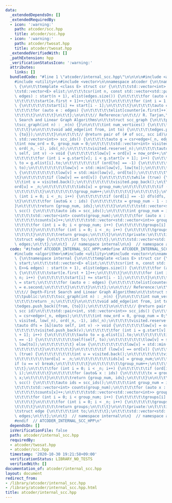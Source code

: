 ```yaml
---
data:
  _extendedDependsOn: []
  _extendedRequiredBy:
  - icon: ':warning:'
    path: atcoder/scc.hpp
    title: atcoder/scc.hpp
  - icon: ':warning:'
    path: atcoder/twosat.hpp
    title: atcoder/twosat.hpp
  _extendedVerifiedWith: []
  _pathExtension: hpp
  _verificationStatusIcon: ':warning:'
  attributes:
    links: []
  bundledCode: "#line 1 \"atcoder/internal_scc.hpp\"\n\n\n\n#include <algorithm>\n\
    #include <utility>\n#include <vector>\n\nnamespace atcoder {\n\tnamespace internal\
    \ {\n\n\t\ttemplate <class E> struct csr {\n\t\t\tstd::vector<int> start;\n\t\t\
    \tstd::vector<E> elist;\n\t\t\tcsr(int n, const std::vector<std::pair<int, E>>&\
    \ edges) : start(n + 1), elist(edges.size()) {\n\t\t\t\tfor (auto e : edges) {\n\
    \t\t\t\t\tstart[e.first + 1]++;\n\t\t\t\t}\n\t\t\t\tfor (int i = 1; i <= n; i++)\
    \ {\n\t\t\t\t\tstart[i] += start[i - 1];\n\t\t\t\t}\n\t\t\t\tauto counter = start;\n\
    \t\t\t\tfor (auto e : edges) {\n\t\t\t\t\telist[counter[e.first]++] = e.second;\n\
    \t\t\t\t}\n\t\t\t}\n\t\t};\n\n\t\t// Reference:\n\t\t// R. Tarjan,\n\t\t// Depth-First\
    \ Search and Linear Graph Algorithms\n\t\tstruct scc_graph {\n\t\tpublic:\n\t\t\
    \tscc_graph(int n) : _n(n) {}\n\n\t\t\tint num_vertices() {\n\t\t\t\treturn _n;\n\
    \t\t\t}\n\n\t\t\tvoid add_edge(int from, int to) {\n\t\t\t\tedges.push_back({from,\
    \ {to}});\n\t\t\t}\n\n\t\t\t// @return pair of (# of scc, scc id)\n\t\t\tstd::pair<int,\
    \ std::vector<int>> scc_ids() {\n\t\t\t\tauto g = csr<edge>(_n, edges);\n\t\t\t\
    \tint now_ord = 0, group_num = 0;\n\t\t\t\tstd::vector<int> visited, low(_n),\
    \ ord(_n, -1), ids(_n);\n\t\t\t\tvisited.reserve(_n);\n\t\t\t\tauto dfs = [&](auto\
    \ self, int v) -> void {\n\t\t\t\t\tlow[v] = ord[v] = now_ord++;\n\t\t\t\t\tvisited.push_back(v);\n\
    \t\t\t\t\tfor (int i = g.start[v]; i < g.start[v + 1]; i++) {\n\t\t\t\t\t\tauto\
    \ to = g.elist[i].to;\n\t\t\t\t\t\tif (ord[to] == -1) {\n\t\t\t\t\t\t\tself(self,\
    \ to);\n\t\t\t\t\t\t\tlow[v] = std::min(low[v], low[to]);\n\t\t\t\t\t\t} else\
    \ {\n\t\t\t\t\t\t\tlow[v] = std::min(low[v], ord[to]);\n\t\t\t\t\t\t}\n\t\t\t\t\
    \t}\n\t\t\t\t\tif (low[v] == ord[v]) {\n\t\t\t\t\t\twhile (true) {\n\t\t\t\t\t\
    \t\tint u = visited.back();\n\t\t\t\t\t\t\tvisited.pop_back();\n\t\t\t\t\t\t\t\
    ord[u] = _n;\n\t\t\t\t\t\t\tids[u] = group_num;\n\t\t\t\t\t\t\tif (u == v) break;\n\
    \t\t\t\t\t\t}\n\t\t\t\t\t\tgroup_num++;\n\t\t\t\t\t}\n\t\t\t\t};\n\t\t\t\tfor\
    \ (int i = 0; i < _n; i++) {\n\t\t\t\t\tif (ord[i] == -1) dfs(dfs, i);\n\t\t\t\
    \t}\n\t\t\t\tfor (auto& x : ids) {\n\t\t\t\t\tx = group_num - 1 - x;\n\t\t\t\t\
    }\n\t\t\t\treturn {group_num, ids};\n\t\t\t}\n\n\t\t\tstd::vector<std::vector<int>>\
    \ scc() {\n\t\t\t\tauto ids = scc_ids();\n\t\t\t\tint group_num = ids.first;\n\
    \t\t\t\tstd::vector<int> counts(group_num);\n\t\t\t\tfor (auto x : ids.second)\n\
    \t\t\t\t\tcounts[x]++;\n\t\t\t\tstd::vector<std::vector<int>> groups(ids.first);\n\
    \t\t\t\tfor (int i = 0; i < group_num; i++) {\n\t\t\t\t\tgroups[i].reserve(counts[i]);\n\
    \t\t\t\t}\n\t\t\t\tfor (int i = 0; i < _n; i++) {\n\t\t\t\t\tgroups[ids.second[i]].push_back(i);\n\
    \t\t\t\t}\n\t\t\t\treturn groups;\n\t\t\t}\n\n\t\tprivate:\n\t\t\tint _n;\n\t\t\
    \tstruct edge {\n\t\t\t\tint to;\n\t\t\t};\n\t\t\tstd::vector<std::pair<int, edge>>\
    \ edges;\n\t\t};\n\n\t}  // namespace internal\n\n}  // namespace atcoder\n\n\n"
  code: "#ifndef ATCODER_INTERNAL_SCC_HPP\n#define ATCODER_INTERNAL_SCC_HPP 1\n\n\
    #include <algorithm>\n#include <utility>\n#include <vector>\n\nnamespace atcoder\
    \ {\n\tnamespace internal {\n\n\t\ttemplate <class E> struct csr {\n\t\t\tstd::vector<int>\
    \ start;\n\t\t\tstd::vector<E> elist;\n\t\t\tcsr(int n, const std::vector<std::pair<int,\
    \ E>>& edges) : start(n + 1), elist(edges.size()) {\n\t\t\t\tfor (auto e : edges)\
    \ {\n\t\t\t\t\tstart[e.first + 1]++;\n\t\t\t\t}\n\t\t\t\tfor (int i = 1; i <=\
    \ n; i++) {\n\t\t\t\t\tstart[i] += start[i - 1];\n\t\t\t\t}\n\t\t\t\tauto counter\
    \ = start;\n\t\t\t\tfor (auto e : edges) {\n\t\t\t\t\telist[counter[e.first]++]\
    \ = e.second;\n\t\t\t\t}\n\t\t\t}\n\t\t};\n\n\t\t// Reference:\n\t\t// R. Tarjan,\n\
    \t\t// Depth-First Search and Linear Graph Algorithms\n\t\tstruct scc_graph {\n\
    \t\tpublic:\n\t\t\tscc_graph(int n) : _n(n) {}\n\n\t\t\tint num_vertices() {\n\
    \t\t\t\treturn _n;\n\t\t\t}\n\n\t\t\tvoid add_edge(int from, int to) {\n\t\t\t\
    \tedges.push_back({from, {to}});\n\t\t\t}\n\n\t\t\t// @return pair of (# of scc,\
    \ scc id)\n\t\t\tstd::pair<int, std::vector<int>> scc_ids() {\n\t\t\t\tauto g\
    \ = csr<edge>(_n, edges);\n\t\t\t\tint now_ord = 0, group_num = 0;\n\t\t\t\tstd::vector<int>\
    \ visited, low(_n), ord(_n, -1), ids(_n);\n\t\t\t\tvisited.reserve(_n);\n\t\t\t\
    \tauto dfs = [&](auto self, int v) -> void {\n\t\t\t\t\tlow[v] = ord[v] = now_ord++;\n\
    \t\t\t\t\tvisited.push_back(v);\n\t\t\t\t\tfor (int i = g.start[v]; i < g.start[v\
    \ + 1]; i++) {\n\t\t\t\t\t\tauto to = g.elist[i].to;\n\t\t\t\t\t\tif (ord[to]\
    \ == -1) {\n\t\t\t\t\t\t\tself(self, to);\n\t\t\t\t\t\t\tlow[v] = std::min(low[v],\
    \ low[to]);\n\t\t\t\t\t\t} else {\n\t\t\t\t\t\t\tlow[v] = std::min(low[v], ord[to]);\n\
    \t\t\t\t\t\t}\n\t\t\t\t\t}\n\t\t\t\t\tif (low[v] == ord[v]) {\n\t\t\t\t\t\twhile\
    \ (true) {\n\t\t\t\t\t\t\tint u = visited.back();\n\t\t\t\t\t\t\tvisited.pop_back();\n\
    \t\t\t\t\t\t\tord[u] = _n;\n\t\t\t\t\t\t\tids[u] = group_num;\n\t\t\t\t\t\t\t\
    if (u == v) break;\n\t\t\t\t\t\t}\n\t\t\t\t\t\tgroup_num++;\n\t\t\t\t\t}\n\t\t\
    \t\t};\n\t\t\t\tfor (int i = 0; i < _n; i++) {\n\t\t\t\t\tif (ord[i] == -1) dfs(dfs,\
    \ i);\n\t\t\t\t}\n\t\t\t\tfor (auto& x : ids) {\n\t\t\t\t\tx = group_num - 1 -\
    \ x;\n\t\t\t\t}\n\t\t\t\treturn {group_num, ids};\n\t\t\t}\n\n\t\t\tstd::vector<std::vector<int>>\
    \ scc() {\n\t\t\t\tauto ids = scc_ids();\n\t\t\t\tint group_num = ids.first;\n\
    \t\t\t\tstd::vector<int> counts(group_num);\n\t\t\t\tfor (auto x : ids.second)\n\
    \t\t\t\t\tcounts[x]++;\n\t\t\t\tstd::vector<std::vector<int>> groups(ids.first);\n\
    \t\t\t\tfor (int i = 0; i < group_num; i++) {\n\t\t\t\t\tgroups[i].reserve(counts[i]);\n\
    \t\t\t\t}\n\t\t\t\tfor (int i = 0; i < _n; i++) {\n\t\t\t\t\tgroups[ids.second[i]].push_back(i);\n\
    \t\t\t\t}\n\t\t\t\treturn groups;\n\t\t\t}\n\n\t\tprivate:\n\t\t\tint _n;\n\t\t\
    \tstruct edge {\n\t\t\t\tint to;\n\t\t\t};\n\t\t\tstd::vector<std::pair<int, edge>>\
    \ edges;\n\t\t};\n\n\t}  // namespace internal\n\n}  // namespace atcoder\n\n\
    #endif  // ATCODER_INTERNAL_SCC_HPP\n"
  dependsOn: []
  isVerificationFile: false
  path: atcoder/internal_scc.hpp
  requiredBy:
  - atcoder/twosat.hpp
  - atcoder/scc.hpp
  timestamp: '2020-10-30 19:21:58+09:00'
  verificationStatus: LIBRARY_NO_TESTS
  verifiedWith: []
documentation_of: atcoder/internal_scc.hpp
layout: document
redirect_from:
- /library/atcoder/internal_scc.hpp
- /library/atcoder/internal_scc.hpp.html
title: atcoder/internal_scc.hpp
---
```

